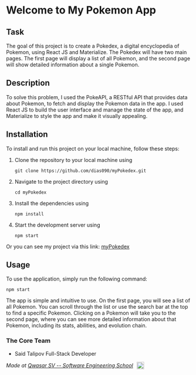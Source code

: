 # Welcome to My Pokemon App

## Task

The goal of this project is to create a Pokedex, a digital encyclopedia of Pokemon, using React JS and Materialize. The Pokedex will have two main pages. The first page will display a list of all Pokemon, and the second page will show detailed information about a single Pokemon.

## Description

To solve this problem, I used the PokeAPI, a RESTful API that provides data about Pokemon, to fetch and display the Pokemon data in the app. I used React JS to build the user interface and manage the state of the app, and Materialize to style the app and make it visually appealing.

## Installation

To install and run this project on your local machine, follow these steps:

1. Clone the repository to your local machine using
   ```
   git clone https://github.com/dias090/myPokedex.git
   ```
2. Navigate to the project directory using
   ```
   cd myPokedex
   ```
3. Install the dependencies using
   ```
   npm install
   ```
4. Start the development server using
   ```
   npm start
   ```

Or you can see my project via this link: [myPokedex](https://my-pokedex-rosy.vercel.app/)

## Usage

To use the application, simply run the following command:

```
npm start
```

The app is simple and intuitive to use. On the first page, you will see a list of all Pokemon. You can scroll through the list or use the search bar at the top to find a specific Pokemon. Clicking on a Pokemon will take you to the second page, where you can see more detailed information about that Pokemon, including its stats, abilities, and evolution chain.

### The Core Team

- Said Talipov Full-Stack Developer

<div style="display:flex;align-items:center;">
    <span><i>Made at <a href='https://qwasar.io'>Qwasar SV -- Software Engineering School</a></i></span>
    <span><img alt="Qwasar SV -- Software Engineering School's Logo" src='https://storage.googleapis.com/qwasar-public/qwasar-logo_50x50.png' width='20px' style="margin-left:10px;"/></span>
</div>
